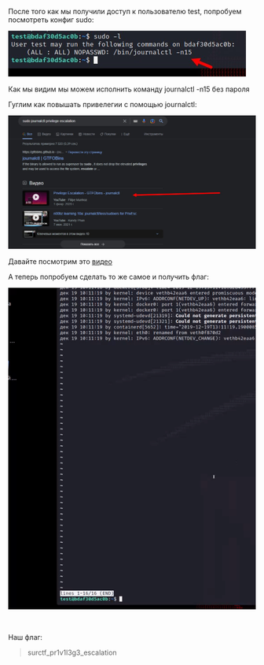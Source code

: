 После того как мы получили доступ к пользователю test, попробуем посмотреть конфиг sudo:

![](imgs/sudopasswordless.jpg)

Как мы видим мы можем исполнить команду journalctl -n15 без пароля

Гуглим как повышать привелегии с помощью journalctl:

![](imgs/journalctlprivelegeescalation.jpg)

Давайте посмотрим это [видео](https://www.youtube.com/watch?v%3Dany8EXHDsAQ)

А теперь попробуем сделать то же самое и получить флаг:

![](imgs/easyflag.gif)

![]()

Наш флаг:

> surctf_pr1v1l3g3_escalation
